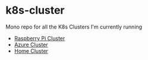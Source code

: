 # k8s-cluster
Mono repo for all the K8s Clusters I'm currently running

- [Raspberry Pi Cluster](pi/README.md)
- [Azure Cluster](azure/README.md)
- [Home Cluster](home-server/README.md)